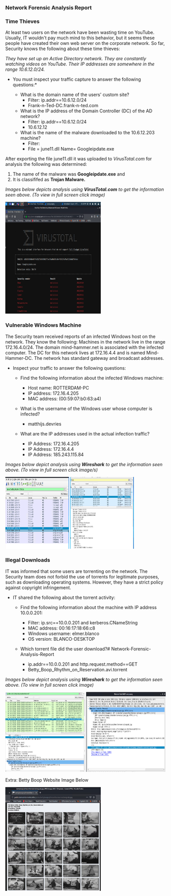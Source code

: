 ### Network Forensic Analysis Report



### Time Thieves

At least two users on the network have been wasting time on YouTube. Usually, IT wouldn't pay much mind to this behavior, but it seems these people have created their own web server on the corporate network. So far, Security knows the following about these time thieves:

*They have set up an Active Directory network.*
*They are constantly watching videos on YouTube.*
*Their IP addresses are somewhere in the range 10.6.12.0/24.*

- You must inspect your traffic capture to answer the following questions:*

    -  What is the domain name of the users' custom site?
       -  Filter: ip.addr==10.6.12.0/24
       -  Frank-n-Ted-DC.frank-n-ted.com  
    -  What is the IP address of the Domain Controller (DC) of the AD network?
       -  Filter: ip.addr==10.6.12.0/24
       -  10.6.12.12
    -  What is the name of the malware downloaded to the 10.6.12.203 machine?
       -  Filter:
       -  File = june11.dll   Name= Googleipdate.exe

After exporting the file june11.dll it was uploaded to *VirusTotal.com* for analysis
the following was determined:

1. The name of the malware was **Googleipdate.exe** and
2. It is classififed as **Trojan Malware.**

*Images below depicts analysis using **VirusTotal.com** to get the information seen above. (To view in full screen click image)*

<img src="https://github.com/Tamie13/Network-Forensic-Analysis-Report/blob/main/Network%20Analysis%20Images/VirustTotal%20Findings.png" width="300" height="350">


### Vulnerable Windows Machine

The Security team received reports of an infected Windows host on the network. They know the following:
Machines in the network live in the range 172.16.4.0/24. The domain mind-hammer.net is associated with the infected computer.
The DC for this network lives at 172.16.4.4 and is named Mind-Hammer-DC.
The network has standard gateway and broadcast addresses.

-  Inspect your traffic to answer the following questions:

    -  Find the following information about the infected Windows machine:
       -  Host name: ROTTERDAM-PC
       -  IP address:  172.16.4.205
       -  MAC address: (00:59:07:b0:63:a4)

    -  What is the username of the Windows user whose computer is infected?
       -  matthijs.devries

    -  What are the IP addresses used in the actual infection traffic?
       -  IP Address: 172.16.4.205
       -  IP Address: 172.16.4.4
       -  IP Address: 185.243.115.84

*Images below depict analysis using **Wireshark** to get the information seen above. (To view in full screen click image/s)*

<img src="https://github.com/Tamie13/Network-Forensic-Analysis-Report/blob/main/Wireshark/kerberos.CNameString%20and%20ip.addr%3D%3D172.16.4.0:24.png" width="200" height="225"> <img src="https://github.com/Tamie13/Network-Forensic-Analysis-Report/blob/main/Wireshark/bootp%20Domain%20Name.png" width="200" height="225">

### Illegal Downloads

IT was informed that some users are torrenting on the network. The Security team does not forbid the use of torrents for legitimate purposes, such as downloading operating systems. However, they have a strict policy against copyright infringement.

-  IT shared the following about the torrent activity:

    -  Find the following information about the machine with IP address 10.0.0.201:
       -  Filter: ip.src==10.0.0.201 and kerberos.CNameString
       -  MAC address:  00:16:17:18:66:c8
       -  Windows username:  elmer.blanco
       -  OS version:  BLANCO-DESKTOP

    -  Which torrent file did the user download?# Network-Forensic-Analysis-Report
       -  ip.addr==10.0.0.201 and http.request.method==GET
       -  Betty_Boop_Rhythm_on_Reservation.avi.torrent

*Images below depict analysis using **Wireshark** to get the information seen above. (To view in full screen click image)*

<img src="https://github.com/Tamie13/Network-Forensic-Analysis-Report/blob/main/Network%20Analysis%20Images/ip.addr%3D%3D%20%26%26%20http.request.method%3D%3DGET%20(torrent).png" width="250" height="250"> <img src="https://github.com/Tamie13/Network-Forensic-Analysis-Report/blob/main/Network%20Analysis%20Images/Torrent%20%26%20Betty%20Boop.png" width="250" height="250">

Extra: Betty Boop Website Image Below

<img src="https://github.com/Tamie13/Network-Forensic-Analysis-Report/blob/main/Network%20Analysis%20Images/Betty%20Boop.png" width=" 300" height=" 325">
